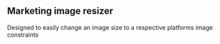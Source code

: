 ## Marketing image resizer

Designed to easily change an image size to a respective platforms image constraints
